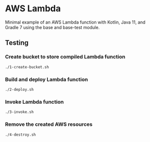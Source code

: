 # AWS Lambda

Minimal example of an AWS Lambda function with Kotlin, Java 11, and Gradle 7
using the base and base-test module.

## Testing

### Create bucket to store compiled Lambda function

```shell
./1-create-bucket.sh
```

### Build and deploy Lambda function

```shell
./2-deploy.sh
```

### Invoke Lambda function

```shell
./3-invoke.sh
```

### Remove the created AWS resources

```shell
./4-destroy.sh
```
